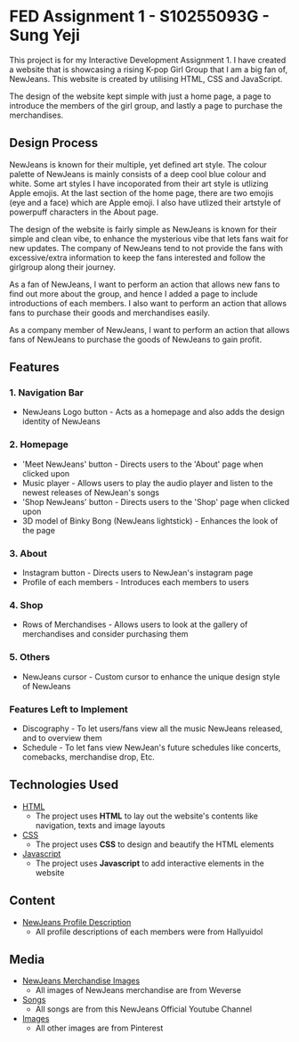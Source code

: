 # FED Assignment 1 - S10255093G - Sung Yeji

This project is for my Interactive Development Assignment 1. I have created a website that is showcasing a rising K-pop Girl Group that I am a big fan of, NewJeans. This website is created by utilising HTML, CSS and JavaScript. 

The design of the website kept simple with just a home page, a page to introduce the members of the girl group, and lastly a page to purchase the merchandises.

## Design Process

NewJeans is known for their multiple, yet defined art style. The colour palette of NewJeans is mainly consists of a deep cool blue colour and white. Some art styles I have incoporated from their art style is utlizing Apple emojis. At the last section of the home page, there are two emojis (eye and a face) which are Apple emoji. I also have utlized their artstyle of powerpuff characters in the About page.

The design of the website is fairly simple as NewJeans is known for their simple and clean vibe, to enhance the mysterious vibe that lets fans wait for new updates. The company of NewJeans tend to not provide the fans with excessive/extra information to keep the fans interested and follow the girlgroup along their journey.

As a fan of NewJeans, I want to perform an action that allows new fans to find out more about the group, and hence I added a page to include introductions of each members. I also want to perform an action that allows fans to purchase their goods and merchandises easily.

As a company member of NewJeans, I want to perform an action that allows fans of NewJeans to purchase the goods of NewJeans to gain profit.

## Features 
### 1. Navigation Bar
- NewJeans Logo button - Acts as a homepage and also adds the design identity of NewJeans
### 2. Homepage
- 'Meet NewJeans' button - Directs users to the 'About' page when clicked upon
- Music player - Allows users to play the audio player and listen to the newest releases of NewJean's songs
- 'Shop NewJeans' button - Directs users to the 'Shop' page when clicked upon
- 3D model of Binky Bong (NewJeans lightstick) - Enhances the look of the page

### 3. About 
- Instagram button - Directs users to NewJean's instagram page
- Profile of each members - Introduces each members to users

### 4. Shop
- Rows of Merchandises - Allows users to look at the gallery of merchandises and consider purchasing them

### 5. Others
- NewJeans cursor - Custom cursor to enhance the unique design style of NewJeans

### Features Left to Implement
- Discography - To let users/fans view all the music NewJeans released, and to overview them
- Schedule - To let fans view NewJean's future schedules like concerts, comebacks, merchandise drop, Etc.

## Technologies Used
- [HTML](https://developer.mozilla.org/en-US/docs/Web/HTML)
    - The project uses **HTML** to lay out the website's contents like navigation, texts and image layouts
- [CSS](https://developer.mozilla.org/en-US/docs/Web/CSS)
    - The project uses **CSS** to design and beautify the HTML elements
- [Javascript](https://developer.mozilla.org/en-US/docs/Web/JavaScript)
    - The project uses **Javascript** to add interactive elements in the website

## Content
- [NewJeans Profile Description](https://www.hallyuidol.com/group/2hsjjlyMVCcgZ88Q2egX)
    - All profile descriptions of each members were from Hallyuidol

## Media
- [NewJeans Merchandise Images](https://weverseshop.io/en/shop/GL_USD/artists/82/categories/1134)
    - All images of NewJeans merchandise are from Weverse
- [Songs](https://www.youtube.com/@NewJeans_official)
    - All songs are from this NewJeans Official Youtube Channel
- [Images](https://www.pinterest.com/)
    - All other images are from Pinterest